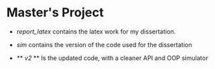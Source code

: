# Master's Project 

 - *report_latex* contains the latex work for my dissertation.
 - *sim* contains the version of the code used for the dissertation
 
 - ** *v2* ** Is the updated code, with a cleaner API and OOP simulator
